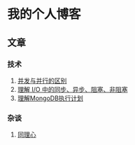 # 我的个人博客 #
## 文章 ##
### 技术 ###
1. [并发与并行的区别](https://github.com/yongjianmeng/blog/blob/master/%E5%B9%B6%E5%8F%91%E4%B8%8E%E5%B9%B6%E8%A1%8C%E7%9A%84%E5%8C%BA%E5%88%AB.md)
2. [理解 I/O 中的同步、异步、阻塞、非阻塞](https://github.com/yongjianmeng/blog/blob/master/%E7%90%86%E8%A7%A3IO%E4%B8%AD%E7%9A%84%E5%90%8C%E6%AD%A5%E5%BC%82%E6%AD%A5%E9%98%BB%E5%A1%9E%E9%9D%9E%E9%98%BB%E5%A1%9E.md)
3. [理解MongoDB执行计划](https://github.com/yongjianmeng/blog/blob/master/%E7%90%86%E8%A7%A3MongoDB%E6%89%A7%E8%A1%8C%E8%AE%A1%E5%88%92.md)
### 杂谈 ###
1. [同理心](https://github.com/yongjianmeng/blog/blob/master/%E5%90%8C%E7%90%86%E5%BF%83.md)